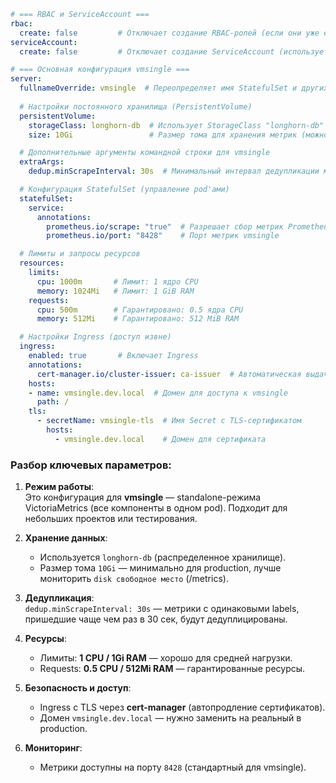 ```yaml
# === RBAC и ServiceAccount ===
rbac:
  create: false         # Отключает создание RBAC-ролей (если они уже есть в кластере)
serviceAccount:
  create: false         # Отключает создание ServiceAccount (используется существующий)

# === Основная конфигурация vmsingle ===
server:
  fullnameOverride: vmsingle  # Переопределяет имя StatefulSet и других ресурсов на "vmsingle"
  
  # Настройки постоянного хранилища (PersistentVolume)
  persistentVolume:
    storageClass: longhorn-db  # Использует StorageClass "longhorn-db" (распределенное хранилище)
    size: 10Gi                 # Размер тома для хранения метрик (можно увеличить при росте данных)

  # Дополнительные аргументы командной строки для vmsingle
  extraArgs:
    dedup.minScrapeInterval: 30s  # Минимальный интервал дедупликации метрик (агрегирует дубли за 30 сек)

  # Конфигурация StatefulSet (управление pod'ами)
  statefulSet:
    service:
      annotations:
        prometheus.io/scrape: "true"  # Разрешает сбор метрик Prometheus
        prometheus.io/port: "8428"    # Порт метрик vmsingle

  # Лимиты и запросы ресурсов
  resources:
    limits:
      cpu: 1000m       # Лимит: 1 ядро CPU
      memory: 1024Mi   # Лимит: 1 GiB RAM
    requests:
      cpu: 500m        # Гарантировано: 0.5 ядра CPU
      memory: 512Mi    # Гарантировано: 512 MiB RAM

  # Настройки Ingress (доступ извне)
  ingress:
    enabled: true       # Включает Ingress
    annotations: 
      cert-manager.io/cluster-issuer: ca-issuer  # Автоматическая выдача TLS-сертификата через cert-manager
    hosts:
    - name: vmsingle.dev.local  # Домен для доступа к vmsingle
      path: /
    tls:
      - secretName: vmsingle-tls  # Имя Secret с TLS-сертификатом
        hosts:
          - vmsingle.dev.local    # Домен для сертификата
```

### Разбор ключевых параметров:

1. **Режим работы**:  
   Это конфигурация для **vmsingle** — standalone-режима VictoriaMetrics (все компоненты в одном pod). Подходит для небольших проектов или тестирования.

2. **Хранение данных**:  
   - Используется `longhorn-db` (распределенное хранилище).  
   - Размер тома `10Gi` — минимально для production, лучше мониторить `disk свободное место` (/metrics).  

3. **Дедупликация**:  
   `dedup.minScrapeInterval: 30s` — метрики с одинаковыми labels, пришедшие чаще чем раз в 30 сек, будут дедуплицированы.  

4. **Ресурсы**:  
   - Лимиты: **1 CPU / 1Gi RAM** — хорошо для средней нагрузки.  
   - Requests: **0.5 CPU / 512Mi RAM** — гарантированные ресурсы.  

5. **Безопасность и доступ**:  
   - Ingress с TLS через **cert-manager** (автопродление сертификатов).  
   - Домен `vmsingle.dev.local` — нужно заменить на реальный в production.  

6. **Мониторинг**:  
   - Метрики доступны на порту `8428` (стандартный для vmsingle).  
